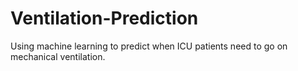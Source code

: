 # Ventilation-Prediction
Using machine learning to predict when ICU patients need to go on mechanical ventilation.
